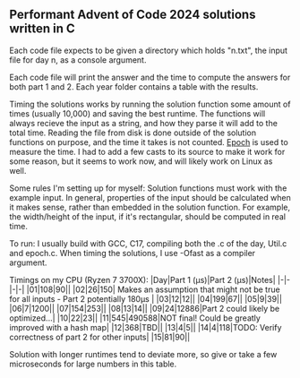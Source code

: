 ## Performant Advent of Code 2024 solutions written in C

Each code file expects to be given a directory which holds "n.txt", the input file for day n, as a console argument.

Each code file will print the answer and the time to compute the answers for both part 1 and 2. Each year folder contains a table with the results.

Timing the solutions works by running the solution function some amount of times (usually 10,000) and saving the best runtime.
The functions will always recieve the input as a string, and how they parse it will add to the total time.
Reading the file from disk is done outside of the solution functions on purpose, and the time it takes is not counted.
[Epoch](https://github.com/seanjackson6325/Epoch) is used to measure the time. I had to add a few casts to its source to make 
it work for some reason, but it seems to work now, and will likely work on Linux as well.

Some rules I'm setting up for myself:
Solution functions must work with the example input.
In general, properties of the input should be calculated when it makes sense, rather than embedded in the solution function.
For example, the width/height of the input, if it's rectangular, should be computed in real time.

To run: I usually build with GCC, C17, compiling both the .c of the day, Util.c and epoch.c. When timing the solutions, I use -Ofast as a compiler argument.

Timings on my CPU (Ryzen 7 3700X): 
|Day|Part 1 (μs)|Part 2 (μs)|Notes|
|-|-|-|-|
|01|108|90||
|02|26|150| Makes an assumption that might not be true for all inputs - Part 2 potentially 180μs |
|03|12|12||
|04|199|67||
|05|9|39||
|06|7|1200||
|07|154|253||
|08|13|14||
|09|24|12886|Part 2 could likely be optimized...|
|10|22|23||
|11|545|490588|NOT final! Could be greatly improved with a hash map|
|12|368|TBD||
|13|4|5||
|14|4|118|TODO: Verify correctness of part 2 for other inputs|
|15|81|90||

Solution with longer runtimes tend to deviate more, so give or take a few microseconds for large numbers in this table.